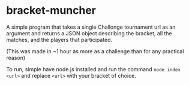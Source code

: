 # bracket-muncher

A simple program that takes a single Challonge tournament url as an argument and returns a JSON object describing the bracket, all the matches, and the players that participated.

(This was made in ~1 hour as more as a challenge than for any practical reason)

To run, simple have node.js installed and run the command `node index <url>` and replace `<url>` with your bracket of choice.
